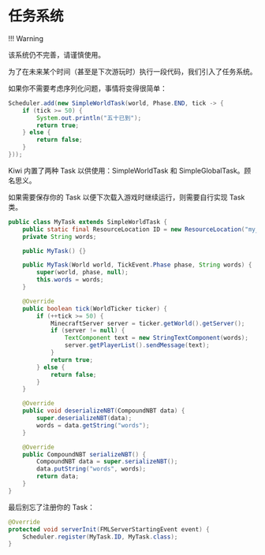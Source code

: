 # 任务系统

!!! Warning

  该系统仍不完善，请谨慎使用。

为了在未来某个时间（甚至是下次游玩时）执行一段代码，我们引入了任务系统。

如果你不需要考虑序列化问题，事情将变得很简单：

```java
Scheduler.add(new SimpleWorldTask(world, Phase.END, tick -> {
    if (tick >= 50) {
        System.out.println("五十已到");
        return true;
    } else {
        return false;
    }
}));
```

Kiwi 内置了两种 Task 以供使用：SimpleWorldTask 和 SimpleGlobalTask。顾名思义。

如果需要保存你的 Task 以便下次载入游戏时继续运行，则需要自行实现 Task 类。

```java
public class MyTask extends SimpleWorldTask {
    public static final ResourceLocation ID = new ResourceLocation("my_mod", "test");
    private String words;

    public MyTask() {}

    public MyTask(World world, TickEvent.Phase phase, String words) {
        super(world, phase, null);
        this.words = words;
    }

    @Override
    public boolean tick(WorldTicker ticker) {
        if (++tick >= 50) {
            MinecraftServer server = ticker.getWorld().getServer();
            if (server != null) {
                TextComponent text = new StringTextComponent(words);
                server.getPlayerList().sendMessage(text);
            }
            return true;
        } else {
            return false;
        }
    }

    @Override
    public void deserializeNBT(CompoundNBT data) {
        super.deserializeNBT(data);
        words = data.getString("words");
    }

    @Override
    public CompoundNBT serializeNBT() {
        CompoundNBT data = super.serializeNBT();
        data.putString("words", words);
        return data;
    }
}
```

最后别忘了注册你的 Task：

```java
@Override
protected void serverInit(FMLServerStartingEvent event) {
    Scheduler.register(MyTask.ID, MyTask.class);
}
```
